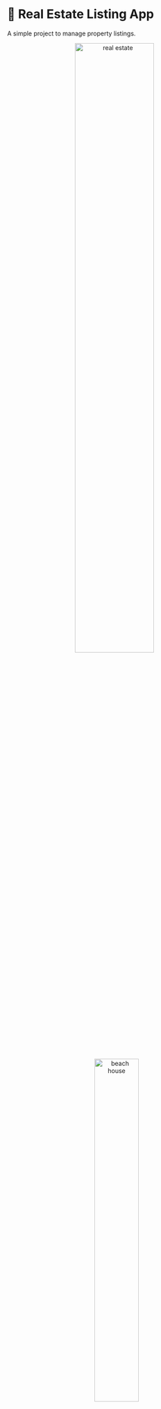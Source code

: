 # 🏡 Real Estate Listing App
A simple project to manage property listings.
<p align="center">
  <img src="https://github.com/user-attachments/assets/b7584a58-3a5a-48da-a313-b67499b69175" alt="real estate" width="60%" style="border-radius: 12px; margin-right: 10px;" />
  <img src="https://github.com/user-attachments/assets/3a0f6586-f52f-43a1-a183-fd4d42add85b" alt="beach house" width="45%" style="border-radius: 12px;" />
</p>


## ✨ Features
- Perform full CRUD operations

- Create, update, delete, and view listings

- Upload and display images

- View listing details

